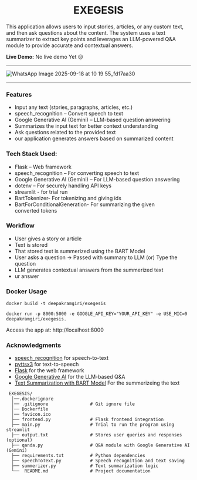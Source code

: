 <h1 align="center"> EXEGESIS</h1>

This application allows users to input stories, articles, or any custom text, and then ask questions about the content. The system uses a text summarizer to extract key points and leverages an LLM-powered Q&A module to provide accurate and contextual answers.

**Live Demo:** No live demo Yet 😔

---

![WhatsApp Image 2025-09-18 at 10 19 55_fd17aa30](https://github.com/user-attachments/assets/9d37a5c7-42fd-4426-9ff0-9d3e9818cae9)

---
### Features
-  Input any text (stories, paragraphs, articles, etc.)
-  speech_recognition – Convert speech to text
-  Google Generative AI (Gemini) – LLM-based question answering
-  Summarizes the input text for better context understanding
-  Ask questions related to the provided text
-  our application generates answers based on summarized content

### Tech Stack Used:
 - Flask – Web framework
 - speech_recognition – For converting speech to text
 - Google Generative AI (Gemini) – For LLM-based question answering
 - dotenv – For securely handling API keys
 - streamlit - for trial run
 - BartTokenizer- For  tokenizing and giving ids
 - BartForConditionalGeneration- For summarizing the given converted tokens

### Workflow
 - User gives a story or article 
 -  Text is stored 
 -  That stored text is summerized using the BART Model
 - User asks a question → Passed with summary to LLM (or) Type the question
 - LLM generates contextual answers from the summerized text
 - ur answer

### Docker Usage
```
docker build -t deepakramgiri/exegesis
```
```
docker run -p 8000:5000 -e GOOGLE_API_KEY="YOUR_API_KEY" -e USE_MIC=0 deepakramgiri/exegesis.
```
Access the app at: http://localhost:8000

### Acknowledgments
- [speech_recognition](https://pypi.org/project/SpeechRecognition/) for speech-to-text
- [pyttsx3](https://pypi.org/project/pyttsx3/) for text-to-speech
- [Flask](https://flask.palletsprojects.com/) for the web framework
- [Google Generative AI](https://ai.google.dev/) for the LLM-based Q&A
- [Text Summarization with BART Model](https://medium.com/@sandyeep70/demystifying-text-summarization-with-deep-learning-ce08d99eda97) For the summerizeing the text

```
 EXEGESIS/
  │──.dockerignore 
  │── .gitignore                # Git ignore file
  │── Dockerfile
  │── favicon.ico
  ├── frontend.py               # Flask frontend integration
  ├── main.py                   # Trial to run the program using streamlit
  ├── output.txt                # Stores user queries and responses (optional)
  ├── qanda.py                  # Q&A module with Google Generative AI (Gemini)
  ├── requirements.txt          # Python dependencies
  ├── speechToText.py           # Speech recognition and text saving
  ├── summerizer.py             # Text summarization logic
  └──  README.md                # Project documentation
```


